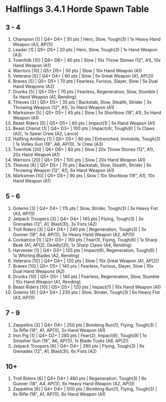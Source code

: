 # Halflings 3.4.1 Horde Spawn Table

## 3 - 4

1. Champion [1] | Q4+ D4+ | 35 pts | Hero, Slow, Tough(3) | 1x Heavy Hand Weapon (A3, AP(1))
1. Leader [1] | Q5+ D5+ | 20 pts | Hero, Slow, Tough(3) | 1x Hand Weapon (A3)
1. Townfolk [10] | Q6+ D6+ | 40 pts | Slow | 10x Throw Stones (12", A1), 10x Hand Weapon (A1)
1. Warriors [10] | Q5+ D5+ | 50 pts | Slow | 10x Hand Weapon (A1)
1. Veterans [5] | Q4+ D4+ | 60 pts | Slow | 5x Great Weapon (A1, AP(2))
1. Braves [5] | Q5+ D5+ | 70 pts | Fearless, Furious, Slayer, Slow | 5x Dual Hand Weapons (A2)
1. Drunks [5] | Q5+ D5+ | 70 pts | Fearless, Regeneration, Slow, Stumble | 5x Hand Weapon (A1, Rending)
1. Thieves [3] | Q5+ D5+ | 35 pts | Backstab, Slow, Stealth, Strider | 3x Throwing Weapon (12", A1), 3x Hand Weapon (A1)
1. Marksmen [5] | Q5+ D5+ | 45 pts | Slow | 5x Shortbow (18", A1), 5x Hand Weapon (A1)
1. Beast Riders [5] | Q5+ D5+ | 60 pts | Impact(1) | 5x Hand Weapon (A1)
1. Beast Chariot [1] | Q4+ D3+ | 100 pts | Impact(4), Tough(6) | 1x Claws (A2), 1x Spear Crew (A2, Lance)
1. Halfling Artillery [1] | Q5+ D5+ | 60 pts | Entrenched, Immobile, Tough(3) | 1x Volley Gun (18", A6, AP(1)), 1x Crew (A3)
1. Townfolk [20] | Q6+ D6+ | 80 pts | Slow | 20x Throw Stones (12", A1), 20x Hand Weapon (A1)
1. Warriors [20] | Q5+ D5+ | 100 pts | Slow | 20x Hand Weapon (A1)
1. Thieves [6] | Q5+ D5+ | 70 pts | Backstab, Slow, Stealth, Strider | 6x Throwing Weapon (12", A1), 6x Hand Weapon (A1)
1. Marksmen [10] | Q5+ D5+ | 90 pts | Slow | 10x Shortbow (18", A1), 10x Hand Weapon (A1)

## 5 - 6

1. Golems [3] | Q4+ D4+ | 115 pts | Slow, Strider, Tough(3) | 3x Heavy Fist (A3, AP(1))
1. Jetpack Troopers [3] | Q4+ D4+ | 145 pts | Flying, Tough(3) | 3x Grenades (12", A1, Blast(3)), 3x Fists (A2)
1. Troll Riders [3] | Q4+ D4+ | 240 pts | Regeneration, Tough(3) | 3x Gunner (18", A4, AP(1)), 3x Heavy Hand Weapon (A2, AP(1))
1. Cockatrice [1] | Q3+ D3+ | 150 pts | Fear(1), Flying, Tough(6) | 1x Sharp Beak (A1, AP(2), Deadly(3)), 1x Sharp Claws (A4, Rending)
1. Harvester [1] | Q4+ D3+ | 125 pts | Impact(6), Regeneration, Tough(6) | 1x Whirling Blades (A2, Rending)
1. Veterans [10] | Q4+ D4+ | 120 pts | Slow | 10x Great Weapon (A1, AP(2))
1. Braves [10] | Q5+ D5+ | 140 pts | Fearless, Furious, Slayer, Slow | 10x Dual Hand Weapons (A2)
1. Drunks [10] | Q5+ D5+ | 140 pts | Fearless, Regeneration, Slow, Stumble | 10x Hand Weapon (A1, Rending)
1. Beast Riders [10] | Q5+ D5+ | 120 pts | Impact(1) | 10x Hand Weapon (A1)
1. Golems [6] | Q4+ D4+ | 230 pts | Slow, Strider, Tough(3) | 6x Heavy Fist (A3, AP(1))

## 7 - 9

1. Zeppelins [3] | Q4+ D4+ | 250 pts | Bombing Run(1), Flying, Tough(3) | 3x Rifle (18", A1, AP(1)), 3x Hand Weapon (A1)
1. Iron Pig [1] | Q4+ D2+ | 280 pts | Fear(2), Impact(6), Tough(9) | 1x Smasher Gun (18", A6, AP(1)), 1x Blade Tusks (A6, AP(2))
1. Jetpack Troopers [6] | Q4+ D4+ | 290 pts | Flying, Tough(3) | 6x Grenades (12", A1, Blast(3)), 6x Fists (A2)

## 10+

1. Troll Riders [6] | Q4+ D4+ | 480 pts | Regeneration, Tough(3) | 6x Gunner (18", A4, AP(1)), 6x Heavy Hand Weapon (A2, AP(1))
1. Zeppelins [6] | Q4+ D4+ | 500 pts | Bombing Run(1), Flying, Tough(3) | 6x Rifle (18", A1, AP(1)), 6x Hand Weapon (A1)